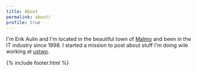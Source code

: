 ```yaml
---
title: About
permalink: about/
profile: true
---
```


I'm Erik Aulin and I'm located in the beautiful town of [Malmo](malmo.se) and been in the IT industry since 1998.
I started a mission to post about stuff I'm doing wile working at [ustwo](ustwo.com).

{% include footer.html %}

